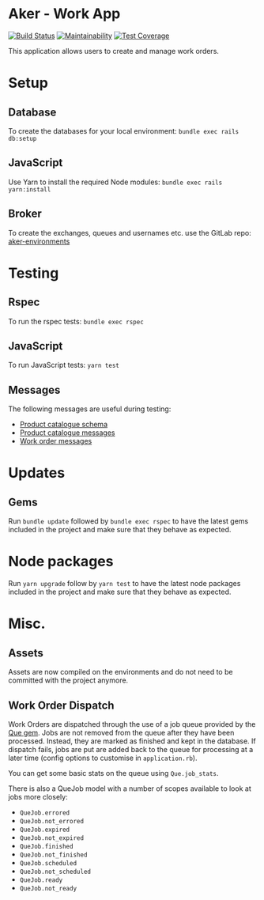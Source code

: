 # Aker - Work App

[![Build Status](https://travis-ci.org/sanger/aker-work-app.svg?branch=devel)](https://travis-ci.org/sanger/aker-work-app)
[![Maintainability](https://api.codeclimate.com/v1/badges/d2721eface0c9cc74bb6/maintainability)](https://codeclimate.com/github/sanger/aker-work-app/maintainability)
[![Test Coverage](https://api.codeclimate.com/v1/badges/d2721eface0c9cc74bb6/test_coverage)](https://codeclimate.com/github/sanger/aker-work-app/test_coverage)

This application allows users to create and manage work orders.

# Setup
## Database
To create the databases for your local environment: `bundle exec rails db:setup`

## JavaScript
Use Yarn to install the required Node modules: `bundle exec rails yarn:install`

## Broker
To create the exchanges, queues and usernames etc. use the GitLab repo: [aker-environments](https://gitlab.internal.sanger.ac.uk/aker/aker-environments)

# Testing
## Rspec
To run the rspec tests: `bundle exec rspec`

## JavaScript
To run JavaScript tests: `yarn test`

## Messages
The following messages are useful during testing:

* [Product catalogue schema](https://ssg-confluence.internal.sanger.ac.uk/display/PSDPUB/Product+Catalogue+JSON)
* [Product catalogue messages](https://ssg-confluence.internal.sanger.ac.uk/display/PSDPUB/Messages#Messages-Productcataloguemessages)
* [Work order messages](https://ssg-confluence.internal.sanger.ac.uk/display/PSDPUB/Messages#Messages-Workordermessages)

# Updates
## Gems
Run `bundle update` followed by `bundle exec rspec` to have the latest gems included in the project
and make sure that they behave as expected.

# Node packages
Run `yarn upgrade` follow by `yarn test`  to have the latest node packages included in the project
and make sure that they behave as expected.
# Misc.
## Assets
Assets are now compiled on the environments and do not need to be committed with the project
anymore.

## Work Order Dispatch
Work Orders are dispatched through the use of a job queue provided by the [Que gem](https://github.com/chanks/que). Jobs are not removed from the queue after they have been processed. Instead, they are marked as finished and kept in the database. If dispatch fails, jobs are put are added back to the queue for processing at a later time (config options to customise in `application.rb`).

You can get some basic stats on the queue using `Que.job_stats`.

There is also a QueJob model with a number of scopes available to look at jobs more closely:

  - `QueJob.errored`
  - `QueJob.not_errored`
  - `QueJob.expired`
  - `QueJob.not_expired`
  - `QueJob.finished`
  - `QueJob.not_finished`
  - `QueJob.scheduled`
  - `QueJob.not_scheduled`
  - `QueJob.ready`
  - `QueJob.not_ready`
